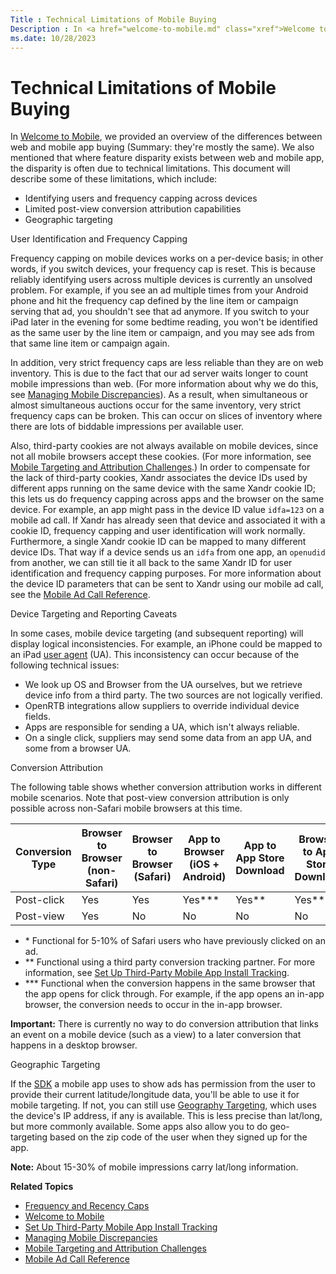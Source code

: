 ```yaml
---
Title : Technical Limitations of Mobile Buying
Description : In <a href="welcome-to-mobile.md" class="xref">Welcome to Mobile</a>,
ms.date: 10/28/2023
---
```



# Technical Limitations of Mobile Buying



In <a href="welcome-to-mobile.md" class="xref">Welcome to Mobile</a>,
we provided an overview of the differences between web and mobile app
buying (Summary: they're mostly the same). We also mentioned that where
feature disparity exists between web and mobile app, the disparity is
often due to technical limitations. This document will describe some of
these limitations, which include:

- Identifying users and frequency capping across devices
- Limited post-view conversion attribution capabilities
- Geographic targeting

User Identification and Frequency Capping

Frequency capping on mobile devices works on a per-device basis; in
other words, if you switch devices, your frequency cap is reset. This is
because reliably identifying users across multiple devices is currently
an unsolved problem. For example, if you see an ad multiple times from
your Android phone and hit the frequency cap defined by the
line item or campaign serving that ad, you
shouldn't see that ad anymore. If you switch to your iPad later in the
evening for some bedtime reading, you won't be identified as the same
user by the line item or campaign, and you may
see ads from that same line item or campaign
again.

In addition, very strict frequency caps are less reliable than they are
on web inventory. This is due to the fact that our ad server waits
longer to count mobile impressions than web. (For more information about
why we do this, see
<a href="managing-mobile-discrepancies.md" class="xref">Managing
Mobile Discrepancies</a>). As a result, when simultaneous or almost
simultaneous auctions occur for the same inventory, very strict
frequency caps can be broken. This can occur on slices of inventory
where there are lots of biddable impressions per available user.

Also, third-party cookies are not always available on mobile devices,
since not all mobile browsers accept these cookies. (For more
information, see
<a href="mobile-targeting-and-attribution-challenges.md"
class="xref">Mobile Targeting and Attribution Challenges</a>.) In order
to compensate for the lack of third-party cookies,
Xandr associates the device IDs used by
different apps running on the same device with the same
Xandr cookie ID; this lets us do frequency
capping across apps and the browser on the same device. For example, an
app might pass in the device ID value `idfa=123` on a mobile ad call. If
Xandr has already seen that device and
associated it with a cookie ID, frequency capping and user
identification will work normally. Furthermore, a single
Xandr cookie ID can be mapped to many different
device IDs. That way if a device sends us an `idfa` from one app, an
`openudid` from another, we can still tie it all back to the same
Xandr ID for user identification and frequency
capping purposes. For more information about the device ID parameters
that can be sent to Xandr using our mobile ad
call, see the
<a href="mobile-ad-call-reference.md" class="xref">Mobile Ad Call
Reference</a>.

Device Targeting and Reporting Caveats

In some cases, mobile device targeting (and subsequent reporting) will
display logical inconsistencies. For example, an iPhone could be mapped
to an iPad
<a href="https://en.wikipedia.org/wiki/User_agent" class="xref"
target="_blank">user agent</a> (UA). This inconsistency can occur
because of the following technical issues:

- We look up OS and Browser from the UA ourselves, but we retrieve
  device info from a third party. The two sources are not logically
  verified.
- OpenRTB integrations allow suppliers to override individual device
  fields.
- Apps are responsible for sending a UA, which isn't always reliable.
- On a single click, suppliers may send some data from an app UA, and
  some from a browser UA.

Conversion Attribution

The following table shows whether conversion attribution works in
different mobile scenarios. Note that post-view conversion attribution
is only possible across non-Safari mobile browsers at this time.

<table class="table">
<thead class="thead">
<tr class="header row">
<th id="ID-00006eba__entry__1" class="entry">Conversion Type</th>
<th id="ID-00006eba__entry__2" class="entry">Browser to Browser
(non-Safari)</th>
<th id="ID-00006eba__entry__3" class="entry">Browser to Browser
(Safari)</th>
<th id="ID-00006eba__entry__4" class="entry">App to Browser (iOS +
Android)</th>
<th id="ID-00006eba__entry__5" class="entry">App to App Store
Download</th>
<th id="ID-00006eba__entry__6" class="entry">Browser to App Store
Download</th>
</tr>
</thead>
<tbody class="tbody">
<tr class="odd row">
<td class="entry" headers="ID-00006eba__entry__1">Post-click</td>
<td class="entry" headers="ID-00006eba__entry__2">Yes</td>
<td class="entry" headers="ID-00006eba__entry__3">Yes</td>
<td class="entry" headers="ID-00006eba__entry__4">Yes***</td>
<td class="entry" headers="ID-00006eba__entry__5">Yes**</td>
<td class="entry" headers="ID-00006eba__entry__6">Yes**</td>
</tr>
<tr class="even row">
<td class="entry" headers="ID-00006eba__entry__1">Post-view</td>
<td class="entry" headers="ID-00006eba__entry__2">Yes</td>
<td class="entry" headers="ID-00006eba__entry__3">No</td>
<td class="entry" headers="ID-00006eba__entry__4">No</td>
<td class="entry" headers="ID-00006eba__entry__5">No</td>
<td class="entry" headers="ID-00006eba__entry__6">No</td>
</tr>
</tbody>
</table>

- \* Functional for 5-10% of Safari users who have previously clicked on
  an ad.
- \*\* Functional using a third party conversion tracking partner. For
  more information, see
  <a href="set-up-third-party-mobile-app-install-tracking.md"
  class="xref">Set Up Third-Party Mobile App Install Tracking</a>.
- \*\*\* Functional when the conversion happens in the same browser that
  the app opens for click through. For example, if the app opens an
  in-app browser, the conversion needs to occur in the in-app browser.



<b>Important:</b> There is currently no way to
do conversion attribution that links an event on a mobile device (such
as a view) to a later conversion that happens in a desktop browser.



Geographic Targeting

If the <a
href="mobile-sdk/xandr-mobile-sdks.md"
class="xref" target="_blank">SDK</a> a mobile app uses to show ads has
permission from the user to provide their current latitude/longitude
data, you'll be able to use it for mobile targeting. If not, you can
still use <a href="additional-geo-restrictions-ali.md" class="xref"
title="In addition to country, you can also restrict the impressions you target based on other geographic details of the users viewing them.">Geography
Targeting</a>, which uses the device's IP address, if any is available.
This is less precise than lat/long, but more commonly available. Some
apps also allow you to do geo-targeting based on the zip code of the
user when they signed up for the app.



<b>Note:</b> About 15-30% of mobile
impressions carry lat/long information.



**Related Topics**

- <a href="frequency-and-recency-caps.md" class="xref"
  title="From the Audience &amp; Location Targeting section, you can apply frequency and recency caps to your line item to prevent overexposure by limiting how many (frequency) and how often (recency) creatives are shown to a user. You can use the Creative Frequency and Recency Report to view how often and how frequently users are viewing a specific advertiser&#39;s creatives.">Frequency
  and Recency Caps</a>
- <a href="welcome-to-mobile.md" class="xref">Welcome to Mobile</a>
- <a href="set-up-third-party-mobile-app-install-tracking.md"
  class="xref">Set Up Third-Party Mobile App Install Tracking</a>
- <a href="managing-mobile-discrepancies.md" class="xref">Managing
  Mobile Discrepancies</a>
- <a href="mobile-targeting-and-attribution-challenges.md"
  class="xref">Mobile Targeting and Attribution Challenges</a>
- <a href="mobile-ad-call-reference.md" class="xref">Mobile Ad Call
  Reference</a>




